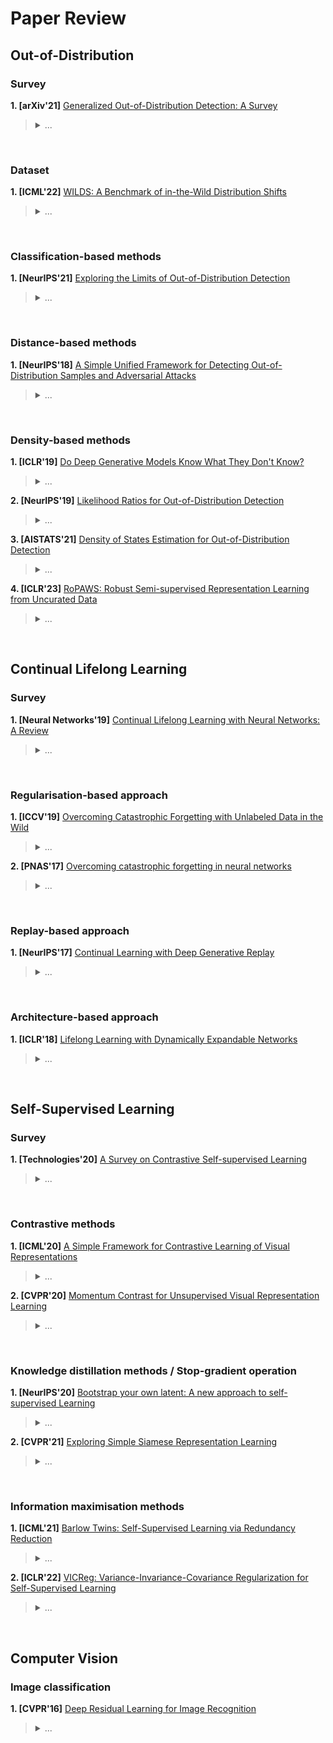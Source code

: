 # Paper Review


## Out-of-Distribution
### Survey
**1. [arXiv'21]** [Generalized Out-of-Distribution Detection: A Survey](https://arxiv.org/abs/2110.11334)
> <details>
> <summary>...</summary>
> 
> 
> </details>

<br/>

### Dataset
**1. [ICML'22]** [WILDS: A Benchmark of in-the-Wild Distribution Shifts](https://arxiv.org/abs/2012.07421)
> <details>
> <summary>...</summary>
> 
> 
> </details>

<br/>

### Classification-based methods
**1. [NeurIPS'21]** [Exploring the Limits of Out-of-Distribution Detection](https://arxiv.org/abs/2106.03004)
> <details>
> <summary>...</summary>
> 
> 
> </details>

<br/>

### Distance-based methods
**1. [NeurIPS'18]** [A Simple Unified Framework for Detecting Out-of-Distribution Samples and Adversarial Attacks](https://arxiv.org/abs/1807.03888)
> <details>
> <summary>...</summary>
> 
> 
> </details>

<br/>

### Density-based methods
**1. [ICLR'19]** [Do Deep Generative Models Know What They Don't Know?](https://arxiv.org/abs/1810.09136)
> <details>
> <summary>...</summary>
> 
> 
> </details>

**2. [NeurIPS'19]** [Likelihood Ratios for Out-of-Distribution Detection](https://arxiv.org/abs/1906.02845)
> <details>
> <summary>...</summary>
> 
> 
> </details>

**3. [AISTATS'21]** [Density of States Estimation for Out-of-Distribution Detection](https://arxiv.org/abs/2006.09273)
> <details>
> <summary>...</summary>
> 
> 
> </details>

**4. [ICLR'23]** [RoPAWS: Robust Semi-supervised Representation Learning from Uncurated Data](https://arxiv.org/abs/2302.14483)
> <details>
> <summary>...</summary>
> 
> 
> </details>

<br/>

## Continual Lifelong Learning
### Survey
**1. [Neural Networks'19]** [Continual Lifelong Learning with Neural Networks: A Review](https://arxiv.org/abs/1802.07569)
> <details>
> <summary>...</summary>
> 
> 
> </details>

<br/>

### Regularisation-based approach
**1. [ICCV'19]** [Overcoming Catastrophic Forgetting with Unlabeled Data in the Wild](https://arxiv.org/abs/1903.12648)
> <details>
> <summary>...</summary>
> 
> 
> </details>

**2. [PNAS'17]** [Overcoming catastrophic forgetting in neural networks](https://arxiv.org/abs/1612.00796)
> <details>
> <summary>...</summary>
> 
> 
> </details>

<br/>

### Replay-based approach
**1. [NeurIPS'17]** [Continual Learning with Deep Generative Replay](https://arxiv.org/abs/1705.08690)
> <details>
> <summary>...</summary>
> 
> 
> </details>

<br/>

### Architecture-based approach
**1. [ICLR'18]** [Lifelong Learning with Dynamically Expandable Networks](https://arxiv.org/abs/1708.01547)
> <details>
> <summary>...</summary>
> 
> 
> </details>

<br/>

## Self-Supervised Learning
### Survey
**1. [Technologies'20]** [A Survey on Contrastive Self-supervised Learning](https://arxiv.org/abs/2011.00362)
> <details>
> <summary>...</summary>
> 
> 
> </details>

<br/>

### Contrastive methods
**1. [ICML'20]** [A Simple Framework for Contrastive Learning of Visual Representations](https://arxiv.org/abs/2002.05709)
> <details>
> <summary>...</summary>
> 
> 
> </details>

**2. [CVPR'20]** [Momentum Contrast for Unsupervised Visual Representation Learning](https://arxiv.org/abs/1911.05722)
> <details>
> <summary>...</summary>
> 
> 
> </details>

<br/>

### Knowledge distillation methods / Stop-gradient operation
**1. [NeurIPS'20]** [Bootstrap your own latent: A new approach to self-supervised Learning](https://arxiv.org/abs/2006.07733)
> <details>
> <summary>...</summary>
> 
> 
> </details>

**2. [CVPR'21]** [Exploring Simple Siamese Representation Learning](https://arxiv.org/abs/2011.10566)
> <details>
> <summary>...</summary>
> 
> 
> </details>

<br/>

### Information maximisation methods
**1. [ICML'21]** [Barlow Twins: Self-Supervised Learning via Redundancy Reduction](https://arxiv.org/abs/2103.03230)
> <details>
> <summary>...</summary>
> 
> 
> </details>

**2. [ICLR'22]** [VICReg: Variance-Invariance-Covariance Regularization for Self-Supervised Learning](https://arxiv.org/abs/2105.04906)
> <details>
> <summary>...</summary>
> 
> 
> </details>

<br/>

## Computer Vision
### Image classification
**1. [CVPR'16]** [Deep Residual Learning for Image Recognition](https://arxiv.org/abs/1512.03385)
> <details>
> <summary>...</summary>
> 
> 
> </details>
